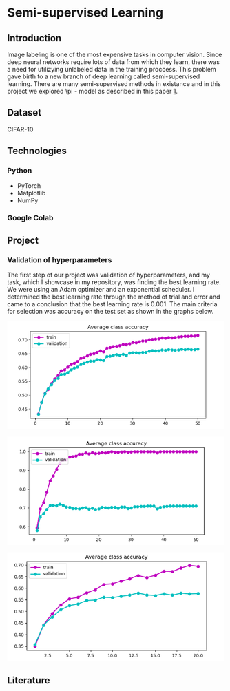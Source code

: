 # Semi-supervised Learning

## Introduction
Image labeling is one of the most expensive tasks in computer vision. Since deep neural networks require lots of data from which they learn, there was a need for utilizying unlabeled data in the training proccess. This problem gave birth to a new branch of deep learning called semi-supervised learning. There are many semi-supervised methods in existance and in this project we explored \pi - model as described in this paper [1].

## Dataset 
CIFAR-10

## Technologies
### Python
  - PyTorch
  - Matplotlib
  - NumPy
### Google Colab

## Project

### Validation of hyperparameters
The first step of our project was validation of hyperparameters, and my task, which I showcase in my repository, was finding the best learning rate. We were using an Adam optimizer and an exponential scheduler. I determined the best learning rate through the method of trial and error and came to a conclusion that the best learning rate is 0.001.
The main criteria for selection was accuracy on the test set as shown in the graphs below.

![Learning rate 0.0001](/hiperparams_validation/figures/lr_0.0001.png "Learning rate 0.0001")

![Learning rate 0.001](/hiperparams_validation/figures/lr_0.001.png "Learning rate 0.001")

![Learning rate 0.01](/hiperparams_validation/figures/lr_0.01.png "Learning rate 0.01")



## Literature
[1]: https://arxiv.org/pdf/1610.02242.pdf
